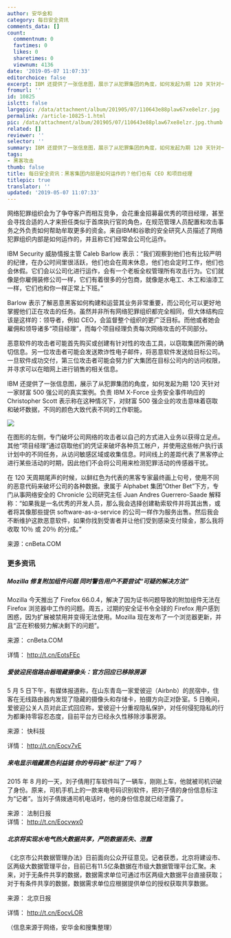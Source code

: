 ```yaml
---
author: 安华金和
category: 每日安全资讯
comments_data: []
count:
  commentnum: 0
  favtimes: 0
  likes: 0
  sharetimes: 0
  viewnum: 4136
date: '2019-05-07 11:07:33'
editorchoice: false
excerpt: IBM 还提供了一张信息图，展示了从犯罪集团的角度，如何发起为期 120 天针对一家财富 500 强公司的真实案例。
fromurl: ''
id: 10825
islctt: false
largepic: /data/attachment/album/201905/07/110643e88plaw67xe8elzr.jpg
permalink: /article-10825-1.html
pic: /data/attachment/album/201905/07/110643e88plaw67xe8elzr.jpg.thumb.jpg
related: []
reviewer: ''
selector: ''
summary: IBM 还提供了一张信息图，展示了从犯罪集团的角度，如何发起为期 120 天针对一家财富 500 强公司的真实案例。
tags:
- 黑客攻击
thumb: false
title: 每日安全资讯：黑客集团内部是如何运作的？他们也有 CEO 和项目经理
titlepic: true
translator: ''
updated: '2019-05-07 11:07:33'
---
```


网络犯罪组织会为了争夺客户而相互竞争，会花重金招募最优秀的项目经理，甚至会寻找合适的人才来担任类似于首席执行官的角色，在规范管理人员配置和攻击事务之外负责如何帮助牟取更多的资金。来自IBM和谷歌的安全研究人员描述了网络犯罪组织内部是如何运作的，并且称它们经常会公司化运作。


IBM Security 威胁情报主管 Caleb Barlow 表示：“我们观察到他们也有比较严明的纪律，在办公时间里很活跃，他们也会在周末休息，他们也会定时工作，他们也会休假。它们会以公司化进行运作，会有一个老板全权管理所有攻击行为。它们就像是你雇佣装修公司一样，它们有着很多的分包商，就像是水电工、木工和油漆工一样，它们也和你一样正常上下班。”


Barlow 表示了解恶意黑客如何构建和运营其业务非常重要，而公司化可以更好地掌握他们正在攻击的任务。虽然并非所有网络犯罪组织都完全相同，但大体结构应该是这样的：领导者，例如 CEO，会监督整个组织的更广泛目标。而他或者她会雇佣和领导诸多“项目经理”，而每个项目经理负责每次网络攻击的不同部分。


恶意软件的攻击者可能首先购买或创建有针对性的攻击工具，以窃取集团所需的确切信息。另一位攻击者可能会发送欺诈性电子邮件，将恶意软件发送给目标公司。一旦软件成功交付，第三位攻击者可能会努力扩大集团在目标公司内的访问权限，并寻求可以在暗网上进行销售的相关信息。


IBM 还提供了一张信息图，展示了从犯罪集团的角度，如何发起为期 120 天针对一家财富 500 强公司的真实案例。负责 IBM X-Force 业务安全事件响应的 Christopher Scott 表示称在这种情况下，对财富 500 强企业的攻击意味着窃取和破坏数据，不同的颜色大致代表不同的工作职能。


![](/data/attachment/album/201905/07/110643e88plaw67xe8elzr.jpg)


在图形的左侧，专门破坏公司网络的攻击者以自己的方式进入业务以获得立足点。其他“项目经理”通过窃取他们的凭证来破坏各种员工帐户，并使用这些帐户执行该计划中的不同任务，从访问敏感区域或收集信息。时间线上的差距代表了黑客停止进行某些活动的时期，因此他们不会将公司用来检测犯罪活动的传感器干扰。


在 120 天周期尾声的时候，以鲜红色为代表的黑客专家最终画上句号，使用不同的恶意代码来破坏公司的各种数据。隶属于 Alphabet 集团“Other Bet”下方，专门从事网络安全的 Chronicle 公司研究主任 Juan Andres Guerrero-Saade 解释称：“如果我是一名优秀的开发人员，那么我会选择创建勒索软件并将其出售，或者将其像那些提供 software-as-a-service 的公司一样作为服务出售。然后我会不断维护这款恶意软件，如果你找到受害者并让他们受到感染支付赎金，那么我将收取 10％ 或 20％ 的分成。”


来源：cnBeta.COM


### 更多资讯


##### Mozilla 修复附加组件问题 同时警告用户不要尝试“可疑的解决方法”


Mozilla 今天推出了 Firefox 66.0.4，解决了因为证书问题导致的附加组件无法在 Firefox 浏览器中工作的问题。周五，过期的安全证书令全球的 Firefox 用户感到困惑，因为扩展被禁用并变得无法使用。Mozilla 现在发布了一个浏览器更新，并且“正在积极努力解决剩下的问题”。


来源： cnBeta.COM


详情： <http://t.cn/EotsFEc> 


##### 爱彼迎民宿路由器暗藏摄像头：官方回应已移除房源


5 月 5 日下午，有媒体报道称，在山东青岛一家爱彼迎（Airbnb）的民宿中，住客在无线路由器内发现了隐藏的摄像头和存储卡，拍摄方向正对卧室。5 日晚间，爱彼迎公关人员对此正式回应称，爱彼迎十分重视隐私保护，对任何侵犯隐私的行为都秉持零容忍态度，目前平台方已经永久性移除涉事房源。


来源： 快科技


详情： <http://t.cn/Eocv7vE> 


##### 来电显示暗藏黑色利益链 你的号码被“标注”了吗？


2015 年 8 月的一天，刘子倩用打车软件叫了一辆车，刚刚上车，他就被司机识破了身份。原来，司机手机上的一款来电号码识别软件，把刘子倩的身份信息标注为“记者”。当刘子倩拨通司机电话时，他的身份信息就已经泄露了。


来源： 法制日报  
详情： <http://t.cn/Eocvwx0> 


##### 北京将实现水电气热大数据共享，严防数据丢失、泄露


《北京市公共数据管理办法》日前面向公众开征意见。记者获悉，北京将建设市、区两级大数据管理平台，目前已有11.5亿条数据在市级大数据管理平台汇聚。未来，对于无条件共享的数据，数据需求单位可通过市区两级大数据平台直接获取；对于有条件共享的数据，数据需求单位应根据提供单位的授权获取共享数据。


来源： 北京日报


详情： <http://t.cn/EocvLOR> 


（信息来源于网络，安华金和搜集整理）